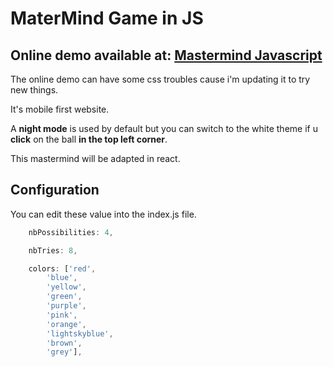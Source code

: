 # MaterMind Game in JS

## Online demo available at: [Mastermind Javascript](https://thiefainedev.000webhostapp.com/)


The online demo can have some css troubles cause i'm updating it to try new things.

It's mobile first website.

A **night mode** is used by default but you can switch to the white theme if u **click** on the ball **in the top left corner**.

This mastermind will be adapted in react.

## Configuration

You can edit these value into the index.js file.


```js
    nbPossibilities: 4,

    nbTries: 8,

    colors: ['red',
        'blue',
        'yellow',
        'green',
        'purple',
        'pink',
        'orange',
        'lightskyblue',
        'brown',
        'grey'],
```
